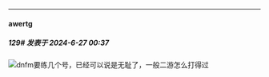 ﻿
*****

####  awertg  
##### 129#       发表于 2024-6-27 00:37

<img src="https://static.saraba1st.com/image/smiley/face2017/067.png" referrerpolicy="no-referrer">dnfm要练几个号，已经可以说是无耻了，一般二游怎么打得过

